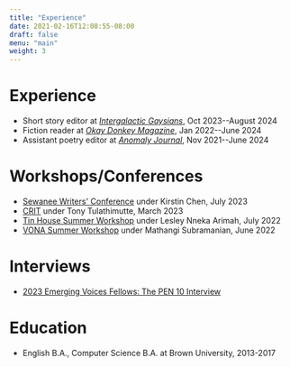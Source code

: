 ```yaml
---
title: "Experience"
date: 2021-02-16T12:08:55-08:00
draft: false
menu: "main"
weight: 3
---
```


# Experience

- Short story editor at [*Intergalactic Gaysians*](https://www.kickstarter.com/projects/intergalacticgayzn/intergalactic-gaysians?ref=8gc7lt&utm_source=substack&utm_medium=email), Oct 2023--August 2024 
- Fiction reader at [*Okay Donkey Magazine*](https://okaydonkeymag.com/), Jan 2022--June 2024
- Assistant poetry editor at [*Anomaly Journal*](https://anmly.org/), Nov 2021--June 2024

# Workshops/Conferences

- [Sewanee Writers' Conference](https://www.sewaneewriters.org/conference/index.html) under Kirstin Chen, July 2023
- [CRIT](https://crit.works/) under Tony Tulathimutte, March 2023
- [Tin House Summer Workshop](https://tinhouse.com/workshop/summer-workshop/) under Lesley Nneka Arimah, July 2022
- [VONA Summer Workshop](https://www.vonavoices.org/summer-2022-workshops-open) under Mathangi Subramanian, June 2022

# Interviews

- [2023 Emerging Voices Fellows: The PEN 10 Interview](https://pen.org/2023-emerging-voices-fellows-the-pen-ten-interview/)

# Education

- English B.A., Computer Science B.A. at Brown University, 2013-2017
